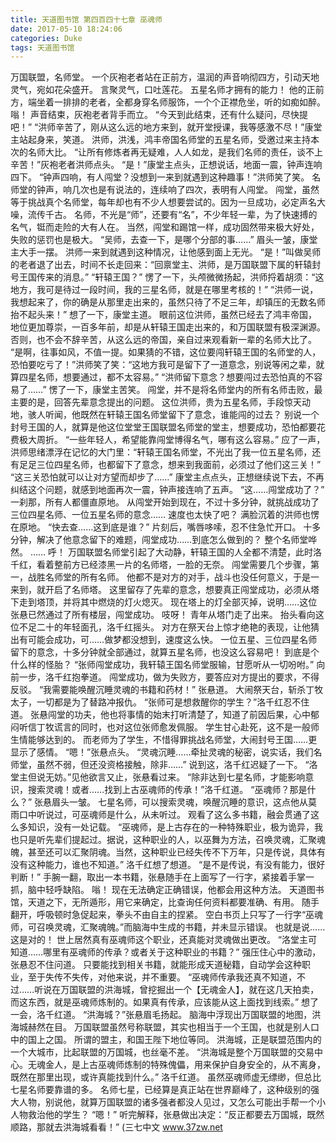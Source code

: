 ```yaml
---
title: 天道图书馆 第四百四十七章 巫魂师
date: 2017-05-10 18:24:06
categories: Duke
tags: 天道图书馆
---
```


万国联盟，名师堂。
一个灰袍老者站在正前方，温润的声音响彻四方，引动天地灵气，宛如花朵盛开。
言聚灵气，口吐莲花。
五星名师才拥有的能力！
他的正前方，端坐着一排排的老者，全都身穿名师服饰，一个个正襟危坐，听的如痴如醉。
嗡！
声音结束，灰袍老者背手而立。
“今天到此结束，还有什么疑问，尽快提吧！”
“洪师辛苦了，刚从这么远的地方来到，就开堂授课，我等感激不尽！”康堂主站起身来，笑道。
洪师，洪浅，鸿丰帝国名师堂的五星名师，受邀过来主持本次的名师大比。
“让所有修炼者再无疑难，人人如龙，是我们名师的责任，谈不上辛苦！”灰袍老者洪师点头。
“是！”康堂主点头，正想说话，地面一震，钟声连响四下。
“钟声四响，有人闯堂？没想到一来到就遇到这种趣事！”洪师笑了笑。
名师堂的钟声，响几次也是有说法的，连续响了四次，表明有人闯堂。
闯堂，虽然等于挑战真个名师堂，每年却也有不少人想要尝试的。因为一旦成功，必定声名大噪，流传千古。
名师，不光是“师”，还要有“名”，不少年轻一辈，为了快速搏的名气，铤而走险的大有人在。
当然，闯堂和踢馆一样，成功固然带来极大好处，失败的惩罚也是极大。
“吴师，去查一下，是哪个分部的事……”
眉头一皱，康堂主大手一摆。
洪师一来到就遇到这种情况，让他感到面上无光。
“是！”叫做吴师的老者退了出去，时间不长走回来：“回禀堂主、洪师，是万国联盟下属的轩辕封号王国传来的消息。”
“轩辕王国？”
愣了一下，头颅微微扬起，洪师捋着胡须：“这地方，我可是待过一段时间，我的三星名师，就是在哪里考核的！”
“洪师一说，我想起来了，你的确是从那里走出来的，虽然只待了不足三年，却镇压的无数名师抬不起头来！”
想了一下，康堂主道。
眼前这位洪师，虽然已经去了鸿丰帝国，地位更加尊崇，一百多年前，却是从轩辕王国走出来的，和万国联盟有极深渊源。
否则，也不会不辞辛苦，从这么远的帝国，亲自过来观看新一辈的名师大比了。
“是啊，往事如风，不值一提。如果猜的不错，这位要闯轩辕王国的名师堂的人，恐怕要吃亏了！”洪师笑了笑：“这地方我可是留下了一道意念，别说等闲之辈，就算四星名师，想要通过，都不太容易。”
“洪师留下意念？想要闯过去恐怕真的不容易了……”
愣了一下，康堂主苦笑。
闯堂，并不是将名师堂内的所有名师击败，最主要的是，回答先辈意念提出的问题。
这位洪师，贵为五星名师，手段惊天动地，骇人听闻，他既然在轩辕王国名师堂留下了意念，谁能闯的过去？
别说一个封号王国的人，就算是他这位堂堂王国联盟名师堂的堂主，想要成功，恐怕都要花费极大周折。
“一些年轻人，希望能靠闯堂博得名气，哪有这么容易。”
应了一声，洪师思绪漂浮在记忆的大门里：“轩辕王国名师堂，不光出了我一位五星名师，还有足足三位四星名师，也都留下了意念，想来到我面前，必须过了他们这三关！”
“这三关恐怕就可以让对方望而却步了……”
康堂主点点头，正想继续说下去，不再纠结这个问题，就感到地面再次一震，钟声接连响了五声。
“这……闯堂成功了？”
一刹那，所有人都僵直原地。
从闯堂开始到现在，不过十多分钟，就挑战成功了三位四星名师、一位五星名师的意念……
速度也太快了吧？
满脸沉着的洪师也愣在原地。
“快去查……这到底是谁？”
片刻后，嘴唇哆嗦，忍不住急忙开口。
十多分钟，解决了他意念留下的难题，闯堂成功……到底怎么做到的？
整个名师堂哗然。
……
呼！
万国联盟名师堂引起了大动静，轩辕王国的人全都不清楚，此时洛千红，看着整前方已经漆黑一片的名师塔，一脸的无奈。
闯堂需要几个步骤，第一，战胜名师堂的所有名师。
他都不是对方的对手，战斗也没任何意义，于是一来到，就开启了名师塔。
这里留存了先辈的意念，想要真正闯堂成功，必须从塔下走到塔顶，并将其中燃烧的灯火熄灭。
现在塔上的灯全部灭掉，说明……这位张悬已然通过了所有楼层，闯堂成功。
吱呀！
青年从塔门走了出来。
抬头看向这位不足二十的年轻面孔，洛千红摇头。
对方在祭天台上惊才绝艳的表现，让他猜出有可能会成功，可……做梦都没想到，速度这么快。
一位五星、三位四星名师留下的意念，十多分钟就全部通过，就算五星名师，也没这么容易吧！
到底是个什么样的怪胎？
“张师闯堂成功，我轩辕王国名师堂服输，甘愿听从一切吩咐。”
向前一步，洛千红抱拳道。
闯堂成功，做为失败方，要答应对方提出的要求，不得反驳。
“我需要能唤醒沉睡灵魂的书籍和药材！”
张悬道。
大闹祭天台，斩杀丁牧太子，一切都是为了替路冲报仇。
“张师可是想救醒你的学生？”洛千红忍不住道。
张悬闯堂的功夫，他也将事情的始末打听清楚了，知道了前因后果，心中郁闷听信丁牧谎言的同时，也对这位张师愈发佩服。
学生甘心赴死，这不是一般师生情能够达到的。
而老师为了学生，不惜得罪挑战名师堂，大闹封号王国……更显示了感情。
“嗯！”张悬点头。
“灵魂沉睡……牵扯灵魂的秘密，说实话，我们名师堂，虽然不弱，但还没资格接触，除非……”
说到这，洛千红迟疑了一下。
“洛堂主但说无妨。”见他欲言又止，张悬看过来。
“除非达到七星名师，才能影响意识，搜索灵魂！或者……找到上古巫魂师的传承！”洛千红道。
“巫魂师？那是什么？”
张悬眉头一皱。
七星名师，可以搜索灵魂，唤醒沉睡的意识，这点他从莫雨口中听说过，可巫魂师是什么，从未听过。
观看了这么多书籍，融会贯通了这么多知识，没有一处记载。
“巫魂师，是上古存在的一种特殊职业，极为诡异，我也只是听先辈们提起过。据说，这种职业的人，以巫舞为方法，召唤灵魂，汇聚魂魄，甚至还可以汇聚阴魂。当然，这种职业已经失传不下万年，只是传说，具体有没有这种能力，谁也不知道。”
洛千红想了想道。
“是不是传说，有没有能力，很好判断！”
手腕一翻，取出一本书籍，张悬随手在上面写了一行字，紧接着手掌一抓，脑中轻呼缺陷。
嗡！
现在无法确定正确错误，他都会用这种方法。
天道图书馆，天道之下，无所遁形，用它来确定，比查询任何资料都要准确、有用。
随手翻开，呼吸顿时急促起来，拳头不由自主的捏紧。
空白书页上只写了一行字“巫魂师，可召唤灵魂，汇聚魂魄。”而脑海中生成的书籍，并未显示错误。
也就是说……
这是对的！
世上居然真有巫魂师这个职业，还真能对灵魂做出更改。
“洛堂主可知道……哪里有巫魂师的传承？或者关于这种职业的书籍？”
强压住心中的激动，张悬忍不住问道。
只要能找到相关书籍，就能形成天道秘籍，自动学会这种职业，至于失传不失传，对他来说，并不重要。
“巫魂师传承我还真不知道，不过……听说在万国联盟的洪海城，曾挖掘出一个【无魂金人】，就在这几天拍卖，而这东西，就是巫魂师炼制的。如果真有传承，应该能从这上面找到线索。”
想了一会，洛千红道。
“洪海城？”张悬眉毛扬起。
脑海中浮现出万国联盟的地图，洪海城赫然在目。
万国联盟虽然号称联盟，其实也相当于一个王国，也就是别人口中的国上之国。
所谓的盟主，和国王陛下地位等同。
洪海城，正是联盟范围内的一个大城市，比起联盟的万国城，也丝毫不差。
“洪海城是整个万国联盟的交易中心。无魂金人，是上古巫魂师炼制的特殊傀儡，用来保护自身安全的，从不离身，既然在那里出现，或许真能找到什么。”
洛千红道。
虽然巫魂师虚无缥缈，但总比七星名师要靠谱的多。
名师七星，已经算是真正站在世界巅峰了，这种级别的强大人物，别说他，就算万国联盟的诸多强者都没人见过，又怎么可能出手帮一个小人物救治他的学生？
“嗯！”
听完解释，张悬做出决定：“反正都要去万国城，既然顺路，那就去洪海城看看！”
(三七中文 www.37zw.net